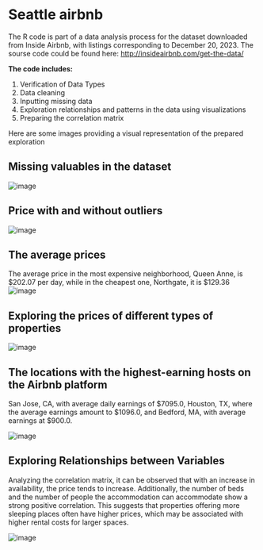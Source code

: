 # Seattle airbnb
The R code is part of a data analysis process for the dataset downloaded from Inside Airbnb, with listings corresponding to December 20, 2023.
The sourse code could be found here: http://insideairbnb.com/get-the-data/

**The code includes:**
1. Verification of Data Types
2. Data cleaning
3. Inputting missing data
4. Exploration relationships and patterns in the data using visualizations
5. Preparing the correlation matrix

 Here are some images providing a visual representation of the prepared exploration

## Missing valuables in the dataset

![image](https://github.com/AnaSmola/Airbnb_Seattle/assets/94449616/06c79761-80db-4797-a050-fd8755317c00)



## Price with and without outliers

![image](https://github.com/AnaSmola/Airbnb_Seattle/assets/94449616/0d90c481-1ee2-47a2-8b69-66cb42d6c53f)


## The average prices
The average price in the most expensive neighborhood, Queen Anne, is $202.07 per day, while in the cheapest one, Northgate, it is $129.36
![image](https://github.com/AnaSmola/Airbnb_Seattle/assets/94449616/170f6627-3cfe-4c90-8198-c7d2cfa763e4)


## Exploring the prices of different types of properties
![image](https://github.com/AnaSmola/Airbnb_Seattle/assets/94449616/7eab8a00-b575-441b-97fb-eeab2d0985db)


## The locations with the highest-earning hosts on the Airbnb platform
San Jose, CA, with average daily earnings of $7095.0, Houston, TX, where the average earnings amount to $1096.0, and Bedford, MA, with average earnings at $900.0.

![image](https://github.com/AnaSmola/Airbnb_Seattle/assets/94449616/e05b5b05-9403-41b7-88ae-21d3d2661f74)


## Exploring Relationships between Variables
Analyzing the correlation matrix, it can be observed that with an increase in availability, the price tends to increase. 
Additionally, the number of beds and the number of people the accommodation can accommodate show a strong positive correlation. 
This suggests that properties offering more sleeping places often have higher prices, which may be associated with higher rental costs for larger spaces.

![image](https://github.com/AnaSmola/Airbnb_Seattle/assets/94449616/ab7f9823-eb09-4f11-900b-ba1519e96e78)





